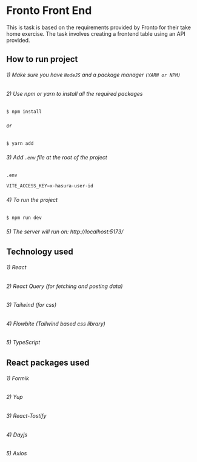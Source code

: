 # Fronto Front End

This is task is based on the requirements provided by Fronto for their take home exercise. The task involves creating a frontend table using an API provided.

## How to run project

###### 1) Make sure you have `NodeJS` and a package manager `(YARN or NPM)`
###### 2) Use npm or yarn to install all the required packages 
```sh
$ npm install
```
###### or
```sh
$ yarn add
```

###### 3) Add `.env` file at the root of the project
`.env`
```js
VITE_ACCESS_KEY=x-hasura-user-id
```

###### 4) To run the project
```sh
$ npm run dev
```
###### 5) The server will run on: http://localhost:5173/

## Technology used

###### 1) React
###### 2) React Query (for fetching and posting data)
###### 3) Tailwind (for css)
###### 4) Flowbite (Tailwind based css library)
###### 5) TypeScript

## React packages used

###### 1) Formik
###### 2) Yup
###### 3) React-Tostify
###### 4) Dayjs
###### 5) Axios

